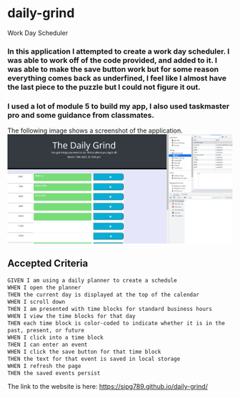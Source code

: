 # daily-grind
Work Day Scheduler

### In this application I attempted to create a work day scheduler. I was able to work off of the code provided, and added to it. I was able to make the save button work but for some reason everything comes back as underfined, I feel like I almost have the last piece to the puzzle but I could not figure it out.

### I used a lot of module 5 to build my app, I also used taskmaster pro and some guidance from classmates. 

The following image shows a screenshot of the application.
![screenshot](./assets/deployed-app.png)

## Accepted Criteria 

```
GIVEN I am using a daily planner to create a schedule
WHEN I open the planner
THEN the current day is displayed at the top of the calendar
WHEN I scroll down
THEN I am presented with time blocks for standard business hours
WHEN I view the time blocks for that day
THEN each time block is color-coded to indicate whether it is in the past, present, or future
WHEN I click into a time block
THEN I can enter an event
WHEN I click the save button for that time block
THEN the text for that event is saved in local storage
WHEN I refresh the page
THEN the saved events persist
```

The  link to the website is here: https://sipg789.github.io/daily-grind/
